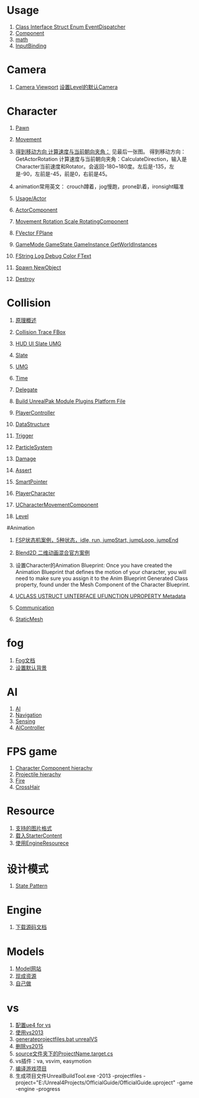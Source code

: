 
# Usage #
1. [Class Interface Struct Enum EventDispatcher](Usage/ClassInterfaceStructEnum.md)
1. [Component](Usage/Component.md)
1. [math](Usage/math.md)
1. [InputBinding](Usage/InputBinding.md)

# Camera
1. [Camera Viewport](Usage/Camera.md)
[设置Level的默认Camera](https://docs.unrealengine.com/latest/INT/Gameplay/HowTo/UsingCameras/Blueprints/)

# Character
1. [Pawn](Usage/Pawn.md)
1. [Movement](Usage/PawnMovementComponent.md)
1. [得到移动方向 计算速度与当前朝向夹角：](https://docs.unrealengine.com/latest/INT/Engine/Animation/AnimHowTo/PropertyBasedBlending/AnimBP/index.html)
见最后一张图。
得到移动方向：GetActorRotation
计算速度与当前朝向夹角：CalculateDirection，输入是Character当前速度和Rotator。会返回-180~180度。左后是-135，左是-90，左前是-45，前是0，右前是45。
1. animation常用英文：
crouch蹲着，jog慢跑，prone趴着，ironsight瞄准

1. [Usage/Actor](Usage/Actor.md)
1. [ActorComponent](Usage/ActorComponent.md)
1. [Movement Rotation Scale RotatingComponent](Usage/MovementRotationandScale.md)
1. [FVector FPlane](Usage/FVector.md)
1. [GameMode GameState GameInstance GetWorldInstances](Usage/GameMode.md)
1. [FString Log Debug Color FText](Usage/FStringLogDebugFColorFText.md)
1. [Spawn NewObject](Usage/Spawn.md)
1. [Destroy](Usage/Destroy.md)

# Collision
1. [原理概述](https://www.unrealengine.com/blog/collision-filtering)
1. [Collision Trace FBox](Usage/Collision.md)

1. [HUD UI Slate UMG](Usage/HUD.md)
1. [Slate](Usage/Slate.md)
1. [UMG](Usage/UMG.md)
1. [Time](Usage/Time.md)
1. [Delegate](Usage/Delegate.md)
1. [Build UnrealPak Module Plugins Platform File](Usage/GameModule.md)
1. [PlayerController](Usage/PlayerController.md)
1. [DataStructure](Usage/DataStructure.md)
1. [Trigger](Usage/Trigger.md)
1. [ParticleSystem](Usage/ParticleSystem.md)
1. [Damage](Usage/Damage.md)
1. [Assert](Usage/Assert.md)
1. [SmartPointer](Usage/SmartPointer.md)
1. [PlayerCharacter](Usage/PlayerCharacter.md)
1. [UCharacterMovementComponent](Usage/UCharacterMovementComponent.md)
1. [Level]()


#Animation
1. [FSP状态机案例，5种状态，idle, run, jumpStart, jumpLoop, jumpEnd](https://docs.unrealengine.com/latest/INT/Programming/Tutorials/FirstPersonShooter/4/index.html)
1. [Blend2D 二维动画混合官方案例](https://docs.unrealengine.com/latest/INT/Engine/Animation/AnimHowTo/PropertyBasedBlending/Setup/index.html)
1. 设置Character的Animation Blueprint:
Once you have created the Animation Blueprint that defines the motion of your character, you will need to make sure you assign it to the Anim Blueprint Generated Class property, found under the Mesh Component of the Character Blueprint. 

1. [UCLASS USTRUCT UINTERFACE UFUNCTION UPROPERTY Metadata](Usage/InteractwithC++.md)
1. [Communication](Usage/Communication.md)
1. [StaticMesh](Usage/StaticMesh.md)

# fog
1. [Fog文档](https://docs.unrealengine.com/latest/INT/Engine/Actors/FogEffects/index.html)
1. [设置默认背景](https://answers.unrealengine.com/questions/116963/how-to-change-the-default-scene-background-color.html)

# AI #
1. [AI](AI/AI.md)
1. [Navigation](AI/Navigation.md)
1. [Sensing](AI/Sensing.md)
1. [AIController](AI/AIController.md)

# FPS game #
1. [Character Component hierachy](FPSGame/CharacterComponentHierachy.md)
1. [Projectile hierachy](FPSGame/ProjectileHierachy.md)
1. [Fire](FPSGame/Fire.md)
1. [CrossHair](FPSGame/Crosshair.md)

# Resource
1. [支持的图片格式](https://docs.unrealengine.com/latest/INT/Engine/Content/Types/Textures/Importing/index.html)
1. [载入StarterContent](https://forums.unrealengine.com/showthread.php?64254-How-do-I-add-starter-content-to-a-project-manually)
1. [使用EngineResourece](https://answers.unrealengine.com/questions/197982/game-and-engine-folder-missing-from-content-browse.html)

# 设计模式 #
1. [State Pattern](DesignPattern/StatePattern.md)

# Engine
1. [下载源码文档](https://docs.unrealengine.com/latest/INT/GettingStarted/DownloadingUnrealEngine/)

# Models
1. [Model网站](https://www.quora.com/Where-can-I-find-free-assets-for-Unreal-Engine-4)
1. [现成资源](https://www.reddit.com/r/gamedev/comments/36km9u/200_completely_free_mobile_scifi_rpg_assets_ue4/)
1. [自己做](https://www.mixamo.com/3d-characters)

# vs
1. [配置ue4 for vs](https://docs.unrealengine.com/latest/INT/Programming/Development/VisualStudioSetup/)
1. [使用vs2013](https://answers.unrealengine.com/questions/31887/visual-studio-2012-on-unreal-engine-402.html)
1. [generateprojectfiles.bat unrealVS](https://docs.unrealengine.com/latest/INT/Programming/UnrealBuildSystem/ProjectFileGenerator/)
1. [删除vs2015](http://tieba.baidu.com/p/3996550898)
1. [source文件夹下的ProjectName.target.cs](https://docs.unrealengine.com/latest/INT/Programming/UnrealBuildSystem/TargetFiles/index.html)
1. vs插件：va, vsvim, easymotion
1. [编译游戏项目](https://docs.unrealengine.com/latest/INT/Programming/Development/CompilingProjects/)
1. 生成项目文件UnrealBuildTool.exe -2013 -projectfiles -project="E:/Unreal4Projects/OfficialGuide/OfficialGuide.uproject" -game -engine -progress